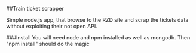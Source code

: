 ##Train ticket scrapper

Simple node.js app, that browse to the RZD site and scrap the tickets data without exploiting their not open API.

###Install
You will need node and npm installed as well as mongodb. 
Then "npm install" should do the magic